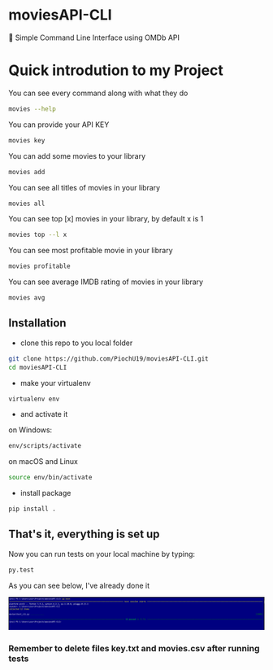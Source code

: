 # moviesAPI-CLI
📎 Simple Command Line Interface using OMDb API
# Quick introdution to my Project

You can see every command along with what they do
```bash
movies --help
```
You can provide your API KEY
```bash
movies key
```
You can add some movies to your library
```bash
movies add
```
You can see all titles of movies in your library
```bash
movies all
```
You can see top [x] movies in your library, by default x is 1
```bash
movies top --l x
```
You can see most profitable movie in your library
```bash
movies profitable
```
You can see average IMDB rating of movies in your library
```bash
movies avg
```

## Installation

* clone this repo to you local folder 
```bash
git clone https://github.com/PiochU19/moviesAPI-CLI.git
cd moviesAPI-CLI
```
* make your virtualenv
```bash
virtualenv env
```
* and activate it

on Windows:
```bash
env/scripts/activate
```
on macOS and Linux
```bash
source env/bin/activate
```
* install package 
```bash
pip install .
```
## That's it, everything is set up

Now you can run tests on your local machine by typing:
```bash
py.test
```
As you can see below, I've already done it

![tests](https://github.com/PiochU19/moviesAPI-CLI/blob/main/tests.PNG?raw=true)

### Remember to delete files key.txt and movies.csv after running tests